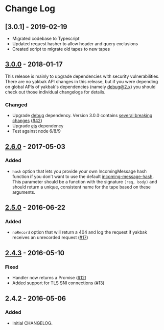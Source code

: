 # Change Log

## [3.0.1] - 2019-02-19

- Migrated codebase to Typescript
- Updated request hasher to allow header and query exclusions
- Created script to migrate old tapes to new tapes

## [3.0.0] - 2018-01-17

This release is mainly to upgrade dependencies with security vulnerabilities. There are no yakbak API changes in this release, but if you were depending on global APIs of yakbak's dependencies (namely debug@2.x) you should check out those individual changelogs for details.

### Changed

- Upgrade [debug](https://github.com/visionmedia/debug) dependency. Version 3.0.0 contains [several breaking changes](https://github.com/visionmedia/debug/blob/master/CHANGELOG.md#300--2017-08-08) ([#42])
- Upgrade [ejs](https://github.com/mde/ejs) dependency
- Test against node 6/8/9

## [2.6.0] - 2017-05-03

### Added

- `hash` option that lets you provide your own IncomingMessage hash function if you don't want to use the default [incoming-message-hash](https://github.com/flickr/incoming-message-hash). This parameter should be a function with the signature `(req, body)` and should return a unique, consistent name for the tape based on these arguments.

## [2.5.0] - 2016-06-22

### Added

- `noRecord` option that will return a 404 and log the request if yakbak receives an unrecorded request ([#17])

## [2.4.3] - 2016-05-10

### Fixed

- Handler now returns a Promise ([#12])
- Added support for TLS SNI connections ([#13])

## 2.4.2 - 2016-05-06

### Added

- Initial CHANGELOG.

[2.4.3]: https://github.com/flickr/yakbak/compare/v2.4.2...v2.4.3
[2.5.0]: https://github.com/flickr/yakbak/compare/v2.4.3...v2.5.0
[2.6.0]: https://github.com/flickr/yakbak/compare/v2.5.0...v2.6.0
[3.0.0]: https://github.com/flickr/yakbak/compare/v2.6.0...v3.0.0
[#12]: https://github.com/flickr/yakbak/pull/12
[#13]: https://github.com/flickr/yakbak/pull/13
[#17]: https://github.com/flickr/yakbak/pull/17
[#30]: https://github.com/flickr/yakbak/pull/30
[#42]: https://github.com/flickr/yakbak/pull/42
